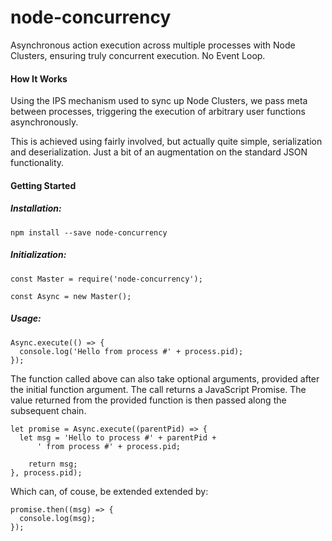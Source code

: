 # node-concurrency
Asynchronous action execution across multiple processes with Node Clusters, ensuring truly concurrent execution. No Event Loop.

#### How It Works
Using the IPS mechanism used to sync up Node Clusters, we pass meta between processes, triggering the execution of arbitrary user functions asynchronously.

This is achieved using fairly involved, but actually quite simple, serialization and deserialization. Just a bit of an augmentation on the standard JSON functionality.

#### Getting Started
##### Installation:
```
npm install --save node-concurrency
```

##### Initialization:
```
const Master = require('node-concurrency');

const Async = new Master();

```

##### Usage:
```
Async.execute(() => {
  console.log('Hello from process #' + process.pid);
});
```
The function called above can also take optional arguments, provided after the initial function argument. The call returns a JavaScript Promise. The value returned from the provided function is then passed along the subsequent chain.
```
let promise = Async.execute((parentPid) => {
  let msg = 'Hello to process #' + parentPid +
      ' from process #' + process.pid;

    return msg;
}, process.pid);

```
Which can, of couse, be extended extended by:
```
promise.then((msg) => {
  console.log(msg);
});
```
